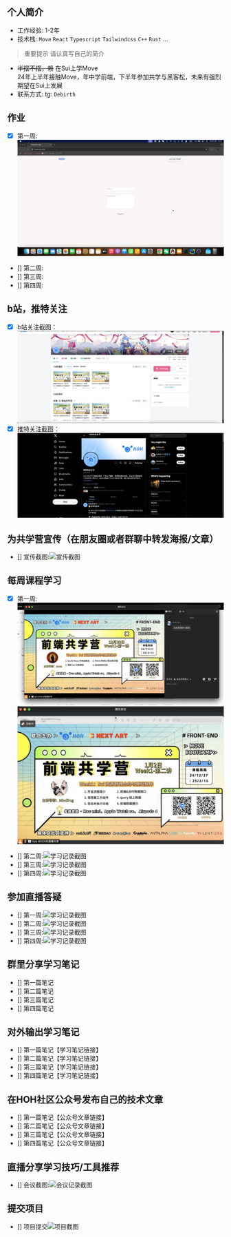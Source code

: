 ## 个人简介
- 工作经验: 1-2年
- 技术栈: `Move` `React` `Typescript` `Tailwindcss` `C++` `Rust` ...
> 重要提示 请认真写自己的简介
- ~~半摆不摆，赖~~ 在Sui上学Move<br>
  24年上半年接触Move，年中学前端，下半年参加共学与黑客松，未来有强烈期望在Sui上发展
- 联系方式: tg: `Debirth`



## 作业
- [x] 第一周: ![week1](./images/week1.gif)
- [] 第二周:
- [] 第三周:
- [] 第四周:



## b站，推特关注

- [x] b站关注截图：![b站关注截图](./images/bilibili.png)
- [x] 推特关注截图：![推特关注截图](./images/X.png)

## 为共学营宣传（在朋友圈或者群聊中转发海报/文章）

- [] 宣传截图:![宣传截图](./images/你的图片地址)

## 每周课程学习

- [x] 第一周:
![week1-1](./images/week1-1.png)
![week1-2](./images/week1-2.png)
- [] 第二周:![学习记录截图](./images/你的图片地址)
- [] 第三周:![学习记录截图](./images/你的图片地址)
- [] 第四周:![学习记录截图](./images/你的图片地址)

## 参加直播答疑

- [] 第一周:![学习记录截图](./images/你的图片地址)
- [] 第二周:![学习记录截图](./images/你的图片地址)
- [] 第三周:![学习记录截图](./images/你的图片地址)
- [] 第四周:![学习记录截图](./images/你的图片地址)

## 群里分享学习笔记

- [] 第一篇笔记
- [] 第二篇笔记
- [] 第三篇笔记
- [] 第四篇笔记

## 对外输出学习笔记

- [] 第一篇笔记【学习笔记链接】
- [] 第二篇笔记【学习笔记链接】
- [] 第三篇笔记【学习笔记链接】
- [] 第四篇笔记【学习笔记链接】

## 在HOH社区公众号发布自己的技术文章

- [] 第一篇笔记【公众号文章链接】
- [] 第二篇笔记【公众号文章链接】
- [] 第三篇笔记【公众号文章链接】
- [] 第四篇笔记【公众号文章链接】

## 直播分享学习技巧/工具推荐

- [] 会议截图:![会议记录截图](./images/你的图片地址)

## 提交项目

- [] 项目提交![项目截图](./images/你的图片地址)


